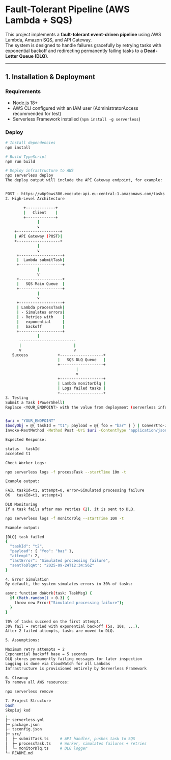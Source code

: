 # Fault-Tolerant Pipeline (AWS Lambda + SQS)

This project implements a **fault-tolerant event-driven pipeline** using AWS Lambda, Amazon SQS, and API Gateway.  
The system is designed to handle failures gracefully by retrying tasks with exponential backoff and redirecting permanently failing tasks to a **Dead-Letter Queue (DLQ)**.

---

## 1. Installation & Deployment

### Requirements

- Node.js 18+
- AWS CLI configured with an IAM user (AdministratorAccess recommended for test)
- Serverless Framework installed (`npm install -g serverless`)

### Deploy

```bash
# Install dependencies
npm install

# Build TypeScript
npm run build

# Deploy infrastructure to AWS
npx serverless deploy
The deploy output will include the API Gateway endpoint, for example:


POST - https://w6p9ows306.execute-api.eu-central-1.amazonaws.com/tasks
2. High-Level Architecture

        +-------------+
        |   Client    |
        +-------------+
              |
              v
    +-------------------+
    | API Gateway (POST)|
    +-------------------+
              |
              v
     +-------------------+
     |  Lambda submitTask|
     +-------------------+
              |
              v
     +-------------------+
     |   SQS Main Queue  |
     +-------------------+
              |
              v
     +-------------------+
     | Lambda processTask|
     | - Simulates errors|
     | - Retries with    |
     |   exponential     |
     |   backoff         |
     +-------------------+
              |
      -------------------------
      |                       |
      v                       v
   Success             +-------------------+
                       |   SQS DLQ Queue   |
                       +-------------------+
                               |
                               v
                       +-------------------+
                       | Lambda monitorDlq |
                       | Logs failed tasks |
                       +-------------------+
3. Testing
Submit a Task (PowerShell)
Replace <YOUR_ENDPOINT> with the value from deployment (serverless info):


$uri = "YOUR_ENDPOINT"
$bodyObj = @{ taskId = "t1"; payload = @{ foo = "bar" } } | ConvertTo-Json -Depth 10
Invoke-RestMethod -Method Post -Uri $uri -ContentType "application/json" -Body $bodyObj

Expected Response:

status   taskId
accepted t1

Check Worker Logs:

npx serverless logs -f processTask --startTime 10m -t

Example output:

FAIL taskId=t1, attempt=0, error=Simulated processing failure
OK   taskId=t1, attempt=1

DLQ Monitoring
If a task fails after max retries (2), it is sent to DLQ.

npx serverless logs -f monitorDlq --startTime 10m -t

Example output:

[DLQ] task failed
{
  "taskId": "t2",
  "payload": { "foo": "baz" },
  "attempt": 2,
  "lastError": "Simulated processing failure",
  "sentToDlqAt": "2025-09-24T12:34:56Z"
}

4. Error Simulation
By default, the system simulates errors in 30% of tasks:

async function doWork(task: TaskMsg) {
  if (Math.random() < 0.3) {
    throw new Error("Simulated processing failure");
  }
}

70% of tasks succeed on the first attempt.
30% fail → retried with exponential backoff (5s, 10s, ...),
After 2 failed attempts, tasks are moved to DLQ.

5. Assumptions:

Maximum retry attempts = 2
Exponential backoff base = 5 seconds
DLQ stores permanently failing messages for later inspection
Logging is done via CloudWatch for all Lambdas
Infrastructure is provisioned entirely by Serverless Framework

6. Cleanup
To remove all AWS resources:

npx serverless remove

7. Project Structure
bash
Skopiuj kod
.
├─ serverless.yml
├─ package.json
├─ tsconfig.json
├─ src/
│  ├─ submitTask.ts     # API handler, pushes task to SQS
│  ├─ processTask.ts    # Worker, simulates failures + retries
│  └─ monitorDlq.ts     # DLQ logger
└─ README.md
```
